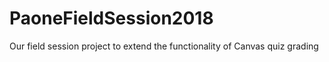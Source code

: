 # PaoneFieldSession2018
Our field session project to extend the functionality of Canvas quiz grading
